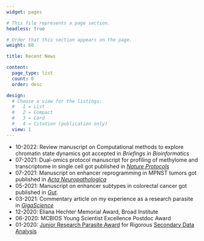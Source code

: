 ```yaml
---
widget: pages

# This file represents a page section.
headless: true

# Order that this section appears on the page.
weight: 60

title: Recent News

content:
  page_type: list
  count: 0
  order: desc

design:
  # Choose a view for the listings:
  #   1 = List
  #   2 = Compact
  #   3 = Card
  #   4 = Citation (publication only)
  view: 1
---
```


- 10-2022: Review manuscript on Computational methods to explore chromatin state dynamics got accepted in *Briefings in Bioinformatics*
- 07-2021: Dual-omics protocol manuscript for profiling of methylome and transcriptome in single cell got published in [*Nature Protocols*](https://doi.org/10.1038/s41596-021-00571-9)
- 07-2021: Manuscript on enhancer reprogramming in MPNST tumors got published in [*Acta Neuropathologica*](https://link.springer.com/article/10.1007/s00401-021-02341-z)
- 05-2021: Manuscript on enhancer subtypes in colorectal cancer got published in [*Gut*](https://dx.doi.org/10.1136/gutjnl-2020-322835).
- 03-2021: Commentary article on my experience as a research parasite in [*GigaScience*](https://doi.org/10.1093/gigascience/giab015)
- 12-2020: Eliana Hechter Memorial Award, Broad Institute
- 06-2020: MCBIOS Young Scientist Excellence Postdoc Award
- 01-2020: [Junior Research Parasite Award](https://researchparasite.com/#past-recipients) for Rigorous [Secondary Data Analysis](https://en.wikipedia.org/wiki/Research_Parasite_Award)